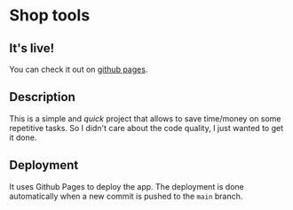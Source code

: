 # Shop tools

## It's live!

You can check it out on [github pages](https://zummek.github.io/shop-tools/).

## Description

This is a simple and _quick_ project that allows to save time/money on some repetitive tasks. So I didn't care about the code quality, I just wanted to get it done.

## Deployment

It uses Github Pages to deploy the app. The deployment is done automatically when a new commit is pushed to the `main` branch.
